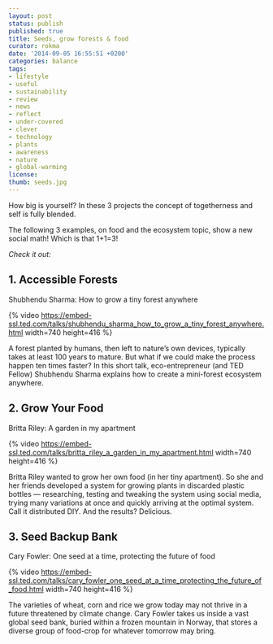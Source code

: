 ```yaml
---
layout: post
status: publish
published: true
title: Seeds, grow forests & food
curator: rokma
date: '2014-09-05 16:55:51 +0200'
categories: balance
tags:
- lifestyle
- useful
- sustainability
- review
- news
- reflect
- under-covered
- clever
- technology
- plants
- awareness
- nature
- global-warming
license:
thumb: seeds.jpg
---
```


How big is yourself? In these 3 projects the concept of togetherness and self is fully blended.

The following 3 examples, on food and the ecosystem topic, show a new social math! Which is that 1+1=3!

_Check it out:_

## 1. Accessible Forests

Shubhendu Sharma: How to grow a tiny forest anywhere

{% video https://embed-ssl.ted.com/talks/shubhendu_sharma_how_to_grow_a_tiny_forest_anywhere.html width=740 height=416 %}


A forest planted by humans, then left to nature’s own devices, typically takes at least 100 years to mature. But what if we could make the process happen ten times faster? In this short talk, eco-entrepreneur (and TED Fellow) Shubhendu Sharma explains how to create a mini-forest ecosystem anywhere.


## 2. Grow Your Food

Britta Riley: A garden in my apartment

{% video https://embed-ssl.ted.com/talks/britta_riley_a_garden_in_my_apartment.html width=740 height=416 %}

Britta Riley wanted to grow her own food (in her tiny apartment). So she and her friends developed a system for growing plants in discarded plastic bottles — researching, testing and tweaking the system using social media, trying many variations at once and quickly arriving at the optimal system. Call it distributed DIY. And the results? Delicious.


## 3. Seed Backup Bank

Cary Fowler: One seed at a time, protecting the future of food

{% video https://embed-ssl.ted.com/talks/cary_fowler_one_seed_at_a_time_protecting_the_future_of_food.html width=740 height=416 %}

The varieties of wheat, corn and rice we grow today may not thrive in a future threatened by climate change. Cary Fowler takes us inside a vast global seed bank, buried within a frozen mountain in Norway, that stores a diverse group of food-crop for whatever tomorrow may bring.
